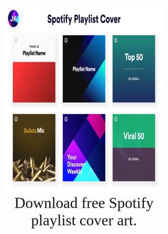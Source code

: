 <p align="center">
    <img height="600" src="https://raw.githubusercontent.com/krjayesh/spotify-playlist-cover-template/main/Sotify%20Playlist%20Cover.png">
    <br>
    <font face="poppins" size="16">Download free Spotify playlist cover art.</font>
</p>
